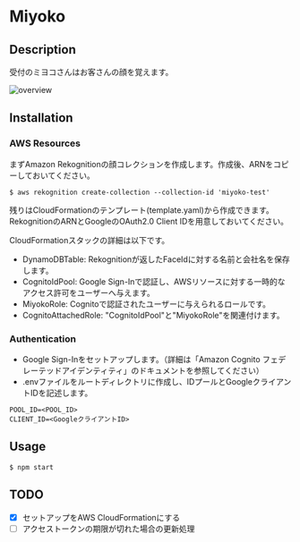 # Miyoko

## Description
受付のミヨコさんはお客さんの顔を覚えます。

![overview](https://user-images.githubusercontent.com/29790650/37645713-f87e4c5c-2c6a-11e8-877f-13ab60e77b12.png)

## Installation
### AWS Resources
まずAmazon Rekognitionの顔コレクションを作成します。作成後、ARNをコピーしておいてください。

```
$ aws rekognition create-collection --collection-id 'miyoko-test'
```

残りはCloudFormationのテンプレート(template.yaml)から作成できます。RekognitionのARNとGoogleのOAuth2.0 Client IDを用意しておいてください。

CloudFormationスタックの詳細は以下です。

- DynamoDBTable: Rekognitionが返したFaceIdに対する名前と会社名を保存します。
- CognitoIdPool: Google Sign-Inで認証し、AWSリソースに対する一時的なアクセス許可をユーザーへ与えます。
- MiyokoRole: Cognitoで認証されたユーザーに与えられるロールです。
- CognitoAttachedRole: "CognitoIdPool"と"MiyokoRole"を関連付けます。

### Authentication
- Google Sign-Inをセットアップします。（詳細は「Amazon Cognito フェデレーテッドアイデンティティ」のドキュメントを参照してください）
- .envファイルをルートディレクトリに作成し、IDプールとGoogleクライアントIDを記述します。

```
POOL_ID=<POOL_ID>
CLIENT_ID=<GoogleクライアントID>
```

## Usage
```
$ npm start
```

## TODO
- [x] セットアップをAWS CloudFormationにする
- [ ] アクセストークンの期限が切れた場合の更新処理
